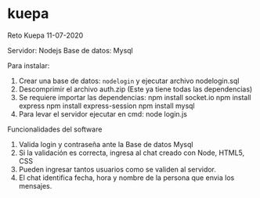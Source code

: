 # kuepa
Reto Kuepa 11-07-2020

Servidor: Nodejs
Base de datos: Mysql

Para instalar: 

1. Crear una base de datos: `nodelogin` y ejecutar archivo nodelogin.sql
2. Descomprimir el archivo auth.zip (Este ya tiene todas las dependencias)
3. Se requiere importar las dependencias:
  npm install socket.io
  npm install express
  npm install express-session
  npm install mysql
4. Para levar el servidor ejecutar en cmd: node login.js

Funcionalidades del software

1. Valida login y contraseña ante la Base de datos Mysql
2. Si la validación es correcta, ingresa al chat creado con Node, HTML5, CSS
3. Pueden ingresar tantos usuarios como se validen al servidor.
4. El chat identifica fecha, hora y nombre de la persona que envia los mensajes.

